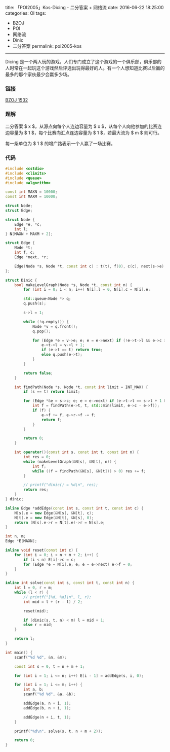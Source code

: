 title: 「POI2005」Kos-Dicing - 二分答案 + 网络流
date: 2016-06-22 18:25:00
categories: OI
tags:
  - BZOJ
  - POI
  - 网络流
  - Dinic
  - 二分答案
permalink: poi2005-kos
---

Dicing 是一个两人玩的游戏，人们专门成立了这个游戏的一个俱乐部，俱乐部的人时常在一起玩这个游戏然后评选出玩得最好的人。有一个人想知道比赛以后赢的最多的那个家伙最少会赢多少场。

<!-- more -->

### 链接
[BZOJ 1532](http://www.lydsy.com/JudgeOnline/problem.php?id=1532)

### 题解
二分答案 $ x $，从源点向每个人连边容量为 $ x $，从每个人向他参加的比赛连边容量为 $ 1 $，每个比赛向汇点连边容量为 $ 1 $，若最大流为 $ m $ 则可行。

每一条单位为 $ 1 $ 的增广路表示一个人赢了一场比赛。

### 代码
```cpp
#include <cstdio>
#include <climits>
#include <queue>
#include <algorithm>

const int MAXN = 10000;
const int MAXM = 10000;

struct Node;
struct Edge;

struct Node {
	Edge *e, *c;
	int l;
} N[MAXN + MAXM + 2];

struct Edge {
	Node *t;
	int f, c;
	Edge *next, *r;

	Edge(Node *s, Node *t, const int c) : t(t), f(0), c(c), next(s->e) {}
};

struct Dinic {
	bool makeLevelGraph(Node *s, Node *t, const int n) {
		for (int i = 0; i < n; i++) N[i].l = 0, N[i].c = N[i].e;

		std::queue<Node *> q;
		q.push(s);

		s->l = 1;

		while (!q.empty()) {
			Node *v = q.front();
			q.pop();

			for (Edge *e = v->e; e; e = e->next) if (!e->t->l && e->c > e->f) {
				e->t->l = v->l + 1;
				if (e->t == t) return true;
				else q.push(e->t);
			}
		}

		return false;
	}

	int findPath(Node *s, Node *t, const int limit = INT_MAX) {
		if (s == t) return limit;

		for (Edge *&e = s->c; e; e = e->next) if (e->t->l == s->l + 1 && e->c > e->f) {
			int f = findPath(e->t, t, std::min(limit, e->c - e->f));
			if (f) {
				e->f += f, e->r->f -= f;
				return f;
			}
		}

		return 0;
	}

	int operator()(const int s, const int t, const int n) {
		int res = 0;
		while (makeLevelGraph(&N[s], &N[t], n)) {
			int f;
			while ((f = findPath(&N[s], &N[t])) > 0) res += f;
		}

		// printf("dinic() = %d\n", res);
		return res;
	}
} dinic;

inline Edge *addEdge(const int s, const int t, const int c) {
	N[s].e = new Edge(&N[s], &N[t], c);
	N[t].e = new Edge(&N[t], &N[s], 0);
	return (N[s].e->r = N[t].e)->r = N[s].e;
}

int n, m;
Edge *E[MAXN];

inline void reset(const int c) {
	for (int i = 0; i < n + m + 2; i++) {
		if (i < n) E[i]->c = c;
		for (Edge *e = N[i].e; e; e = e->next) e->f = 0;
	}
}

inline int solve(const int s, const int t, const int n) {
	int l = 0, r = m;
	while (l < r) {
		// printf("[%d, %d]\n", l, r);
		int mid = l + (r - l) / 2;

		reset(mid);

		if (dinic(s, t, n) < m) l = mid + 1;
		else r = mid;
	}

	return l;
}

int main() {
	scanf("%d %d", &n, &m);

	const int s = 0, t = n + m + 1;

	for (int i = 1; i <= n; i++) E[i - 1] = addEdge(s, i, 0);

	for (int i = 1; i <= m; i++) {
		int a, b;
		scanf("%d %d", &a, &b);

		addEdge(a, n + i, 1);
		addEdge(b, n + i, 1);

		addEdge(n + i, t, 1);
	}

	printf("%d\n", solve(s, t, n + m + 2));

	return 0;
}
```

